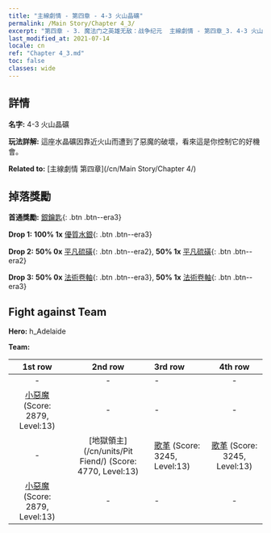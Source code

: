 ```yaml
---
title: "主線劇情 - 第四章 - 4-3 火山晶礦"
permalink: /Main Story/Chapter 4_3/
excerpt: "第四章 - 3. 魔法门之英雄无敌：战争纪元  主線劇情 - 第四章_3. 4-3 火山晶礦"
last_modified_at: 2021-07-14
locale: cn
ref: "Chapter 4_3.md"
toc: false
classes: wide
---
```


## 詳情

 **名字:** 4-3 火山晶礦

 **玩法詳解:** 這座水晶礦因靠近火山而遭到了惡魔的破壞，看來這是你控制它的好機會。

 **Related to:** [主線劇情 第四章](/cn/Main Story/Chapter 4/)

## 掉落獎勵

 **首通獎勵:** [銀鑰匙](/cn/Items/con_693/){: .btn .btn--era3}

 **Drop 1:** **100% 1x** [優質水銀](/cn/Items/mat_14/){: .btn .btn--era3}

 **Drop 2:** **50% 0x** [平凡硫磺](/cn/Items/mat_9/){: .btn .btn--era2}, **50% 1x** [平凡硫磺](/cn/Items/mat_9/){: .btn .btn--era2}

 **Drop 3:** **50% 0x** [法術卷軸](/cn/Items/con_694/){: .btn .btn--era3}, **50% 1x** [法術卷軸](/cn/Items/con_694/){: .btn .btn--era3}


## Fight against Team
 **Hero:** h_Adelaide

 **Team:**


  | 1st row | 2nd row | 3rd row | 4th row |
  |:----:|:----:|:----|:----:|
  | - | - | - | - |
  | [小惡魔](/cn/units/Imp/) (Score: 2879, Level:13)  | - | - | - |
  | - | [地獄領主](/cn/units/Pit Fiend/) (Score: 4770, Level:13)  | [歌革](/cn/units/Gog/) (Score: 3245, Level:13)  | [歌革](/cn/units/Gog/) (Score: 3245, Level:13)  |
  | [小惡魔](/cn/units/Imp/) (Score: 2879, Level:13)  | - | - | - |


